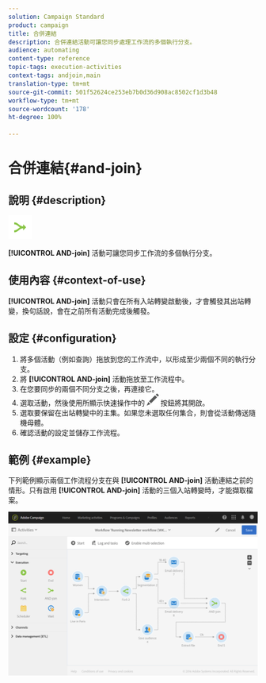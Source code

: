 ```yaml
---
solution: Campaign Standard
product: campaign
title: 合併連結
description: 合併連結活動可讓您同步處理工作流的多個執行分支。
audience: automating
content-type: reference
topic-tags: execution-activities
context-tags: andjoin,main
translation-type: tm+mt
source-git-commit: 501f52624ce253eb7b0d36d908ac8502cf1d3b48
workflow-type: tm+mt
source-wordcount: '178'
ht-degree: 100%

---
```



# 合併連結{#and-join}

## 說明 {#description}

![](assets/and_join.png)

**[!UICONTROL AND-join]** 活動可讓您同步工作流的多個執行分支。

## 使用內容 {#context-of-use}

**[!UICONTROL AND-join]** 活動只會在所有入站轉變啟動後，才會觸發其出站轉變，換句話說，會在之前所有活動完成後觸發。

## 設定 {#configuration}

1. 將多個活動（例如查詢）拖放到您的工作流中，以形成至少兩個不同的執行分支。
1. 將 **[!UICONTROL AND-join]** 活動拖放至工作流程中。
1. 在您要同步的兩個不同分支之後，再連接它。
1. 選取活動，然後使用所顯示快速操作中的 ![](assets/edit_darkgrey-24px.png) 按鈕將其開啟。
1. 選取要保留在出站轉變中的主集。如果您未選取任何集合，則會從活動傳送隨機母體。
1. 確認活動的設定並儲存工作流程。

## 範例 {#example}

下列範例顯示兩個工作流程分支在與 **[!UICONTROL AND-join]** 活動連結之前的情形。只有啟用 **[!UICONTROL AND-join]** 活動的三個入站轉變時，才能擷取檔案。

![](assets/wkf_and-join_example.png)

